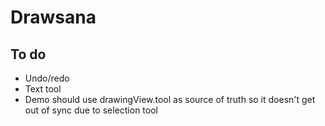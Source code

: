 #  Drawsana

## To do

* Undo/redo
* Text tool
* Demo should use drawingView.tool as source of truth so it doesn't get out of sync due to
  selection tool
